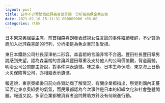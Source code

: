 ```yaml
---
layout: post
title: 日本不少贊助商批評森喜朗言論　分析指為保企業形象
date: 2021-02-10 15:11:31.000000000 +08:00
categories: rthk
---
```


日本東京奧組委主席、前首相森喜朗發表歧視女性言論的事件繼續發酵，不少贊助商加入批評森喜朗的行列，分析指是為免企業形象受損。

東日本鐵路公司社長深澤祐二形容，森喜朗的言論非常不合適。豐田社長豐田章男說感到失望，認為森喜朗的言論與豐田尊重及支持他人的公司價值觀，背道而馳。明治公司公關部主管說，對事件深表遺憾。味之素、日本生命保險、東京海上日動火災保險等公司，亦相繼表示遺憾。

報道說，東京奧組委日前向各贊助商了解情況，有關企業都指出，察覺到國內正蔓延否定東京奧組委的氣氛，而民眾都認為今次事件是日本的組織文化和社會整體問題。報道又說，多家企業都被消費者追問贊助方針及有何跟進行動。
